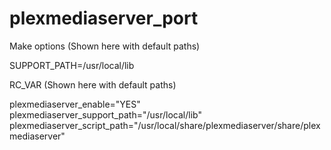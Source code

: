 plexmediaserver_port
====================

Make options
(Shown here with default paths)

SUPPORT_PATH=/usr/local/lib

RC_VAR
(Shown here with default paths)

plexmediaserver_enable="YES"
plexmediaserver_support_path="/usr/local/lib"
plexmediaserver_script_path="/usr/local/share/plexmediaserver/share/plexmediaserver"
